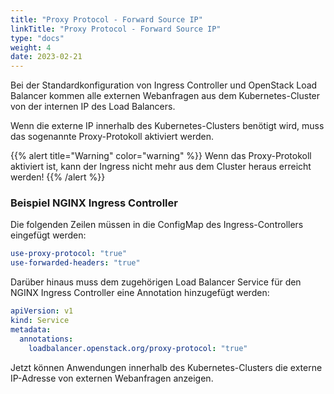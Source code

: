 ```yaml
---
title: "Proxy Protocol - Forward Source IP"
linkTitle: "Proxy Protocol - Forward Source IP"
type: "docs"
weight: 4
date: 2023-02-21
---
```


Bei der Standardkonfiguration von Ingress Controller und OpenStack Load Balancer kommen alle externen Webanfragen aus dem Kubernetes-Cluster von der internen IP des Load Balancers.

Wenn die externe IP innerhalb des Kubernetes-Clusters benötigt wird, muss das sogenannte Proxy-Protokoll aktiviert werden.

{{% alert title="Warning" color="warning" %}}
Wenn das Proxy-Protokoll aktiviert ist, kann der Ingress nicht mehr aus dem Cluster heraus erreicht werden!
{{% /alert %}}

### Beispiel NGINX Ingress Controller
Die folgenden Zeilen müssen in die ConfigMap des Ingress-Controllers eingefügt werden:

```yaml
use-proxy-protocol: "true"
use-forwarded-headers: "true"
```

Darüber hinaus muss dem zugehörigen Load Balancer Service für den NGINX Ingress Controller eine Annotation hinzugefügt werden:

```yaml
apiVersion: v1
kind: Service
metadata:
  annotations:
    loadbalancer.openstack.org/proxy-protocol: "true"
```

Jetzt können Anwendungen innerhalb des Kubernetes-Clusters die externe IP-Adresse von externen Webanfragen anzeigen.

